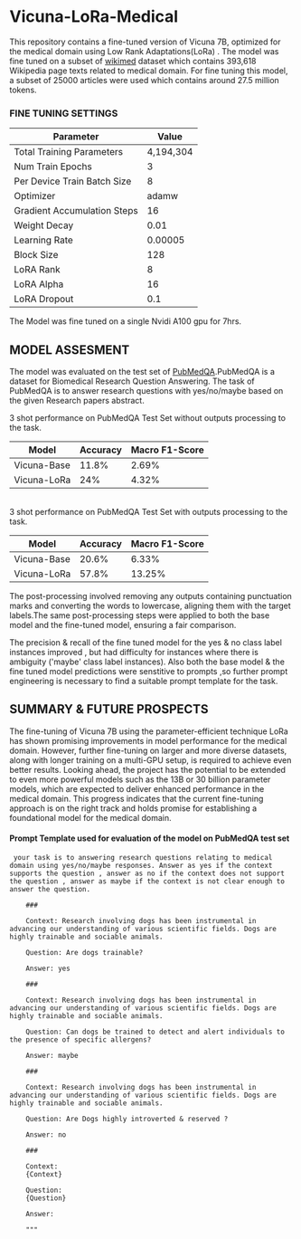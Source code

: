 # Vicuna-LoRa-Medical

This repository contains a fine-tuned version of Vicuna 7B, optimized for the medical domain using Low Rank Adaptations(LoRa) . The model was fine tuned on a subset of [wikimed](https://zenodo.org/record/5755155) dataset which contains 393,618 Wikipedia page texts related to medical domain. For fine tuning this model, a subset of 25000 articles were used which contains around 27.5 million tokens.

### FINE TUNING SETTINGS

| Parameter                   | Value           |
|-----------------------------|-----------------|
| Total Training Parameters   |      4,194,304  |
| Num Train Epochs            |             3   |
| Per Device Train Batch Size |             8   |
| Optimizer                   |         adamw   |
| Gradient Accumulation Steps |            16   |
| Weight Decay                |          0.01   |
| Learning Rate               |       0.00005   |
| Block Size                  |           128   |
| LoRA Rank                   |             8   |
| LoRA Alpha                  |            16   |
| LoRA Dropout                |           0.1   |

The Model was fine tuned on a single Nvidi A100 gpu for 7hrs.

## MODEL ASSESMENT

The model was evaluated on the test set of [PubMedQA](https://arxiv.org/abs/1909.06146).PubMedQA is a dataset for Biomedical Research Question Answering. The task of PubMedQA is to answer research questions with yes/no/maybe based on the given Research papers abstract.
<br>

3 shot performance on PubMedQA Test Set without outputs processing to the task.

|    Model        |   Accuracy   | Macro F1-Score |
|-----------------|--------------|----------------|
|   Vicuna-Base   |    11.8%     |     2.69%      |
|   Vicuna-LoRa   |     24%      |      4.32%     |

<br>
3 shot performance on PubMedQA Test Set with outputs processing to the task.

|    Model        |   Accuracy   | Macro F1-Score |
|-----------------|--------------|----------------|
|   Vicuna-Base   |    20.6%     |     6.33%      |
|   Vicuna-LoRa   |    57.8%     |      13.25%    |

The post-processing involved removing any outputs containing punctuation marks and converting the words to lowercase, aligning them with the target labels.The same post-processing steps were applied to both the base model and the fine-tuned model, ensuring a fair comparison.

The precision & recall of the fine tuned model for the yes & no class label instances improved , but had difficulty for instances where there is ambiguity ('maybe' class label instances). Also both the base model & the fine tuned model predictions were senstitive to prompts ,so further prompt engineering is necessary to find a suitable prompt template for the task.

## SUMMARY & FUTURE PROSPECTS

The fine-tuning of Vicuna 7B using the parameter-efficient technique LoRa has shown promising improvements in model performance for the medical domain. However, further fine-tuning on larger and more diverse datasets, along with longer training on a multi-GPU setup, is required to achieve even better results. Looking ahead, the project has the potential to be extended to even more powerful models such as the 13B or 30 billion parameter models, which are expected to deliver enhanced performance in the medical domain. This progress indicates that the current fine-tuning approach is on the right track and holds promise for establishing a foundational model for the medical domain.


#### Prompt Template used for evaluation of the model on PubMedQA test set

```
 your task is to answering research questions relating to medical domain using yes/no/maybe responses. Answer as yes if the context supports the question , answer as no if the context does not support the question , answer as maybe if the context is not clear enough to answer the question.      

    ###
            
    Context: Research involving dogs has been instrumental in advancing our understanding of various scientific fields. Dogs are highly trainable and sociable animals.

    Question: Are dogs trainable?

    Answer: yes

    ###

    Context: Research involving dogs has been instrumental in advancing our understanding of various scientific fields. Dogs are highly trainable and sociable animals.

    Question: Can dogs be trained to detect and alert individuals to the presence of specific allergens?

    Answer: maybe

    ###

    Context: Research involving dogs has been instrumental in advancing our understanding of various scientific fields. Dogs are highly trainable and sociable animals.

    Question: Are Dogs highly introverted & reserved ?

    Answer: no 

    ###

    Context:
    {Context}

    Question:
    {Question}

    Answer: 
    
    """
```
